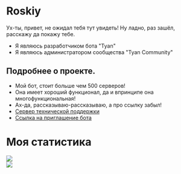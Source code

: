 # Roskiy

Ух-ты, привет, не ожидал тебя тут увидеть!
Ну ладно, раз зашёл, расскажу да покажу тебе.

- Я являюсь разработчиком бота "Tyan"
- Я являюсь администратором сообщества "Tyan Community"

## Подробнее о проекте.

- Мой бот, стоит больше чем 500 серверов!
- Она имеет хороший функционал, да и впринципе она многофункциональная!
- Ах-да, рассказываю-рассказываю, а про ссылку забыл!
- [Сервер технической поддержки](https://discord.gg/MTxrnxbZA5) 
- [Ссылка на приглашение бота](https://discord.com/api/oauth2/authorize?client_id=881142784671768616&permissions=8&scope=bot)

# Моя статистика
![](https://github-readme-stats.vercel.app/api?username=roskiyadr&show_icons=true&count_private=true&theme=dark)  
![](https://github-readme-stats.vercel.app/api/top-langs?username=roskiyadr&count_private=true&theme=dark)




<!---
RoskiyADR/RoskiyADR is a ✨ special ✨ repository because its `README.md` (this file) appears on your GitHub profile.
You can click the Preview link to take a look at your changes.
--->
